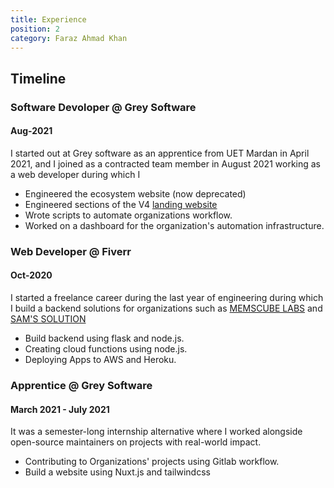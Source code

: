 ```yaml
---
title: Experience
position: 2
category: Faraz Ahmad Khan
---
```


## Timeline

<codersrank-timeline username="farazahmadkhan15" branding=false></codersrank-timeline>

### Software Devoloper @ Grey Software

#### Aug-2021

I started out at Grey software as an apprentice from UET Mardan in April 2021, and I joined as a contracted team member in August 2021 working as a web developer during which I

- Engineered the ecosystem website (now deprecated)
- Engineered sections of the V4 [landing website](https://grey.software/)
- Wrote scripts to automate organizations workflow.
- Worked on a dashboard for the organization's automation infrastructure.

### Web Developer @ Fiverr

#### Oct-2020

I started a freelance career during the last year of engineering during which I build a backend solutions for organizations such as [MEMSCUBE LABS](https://www.memscube.com/) and [SAM'S SOLUTION](https://www.samssolution.com/)

- Build backend using flask and node.js.
- Creating cloud functions using node.js.
- Deploying Apps to AWS and Heroku.

### Apprentice @ Grey Software

#### March 2021 - July 2021

It was a semester-long internship alternative where I worked alongside open-source maintainers on projects with real-world impact.

- Contributing to Organizations' projects using Gitlab workflow.
- Build a website using Nuxt.js and tailwindcss

